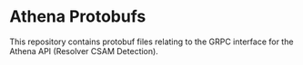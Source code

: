# Athena Protobufs

This repository contains protobuf files relating to the GRPC interface for the
Athena API (Resolver CSAM Detection).

